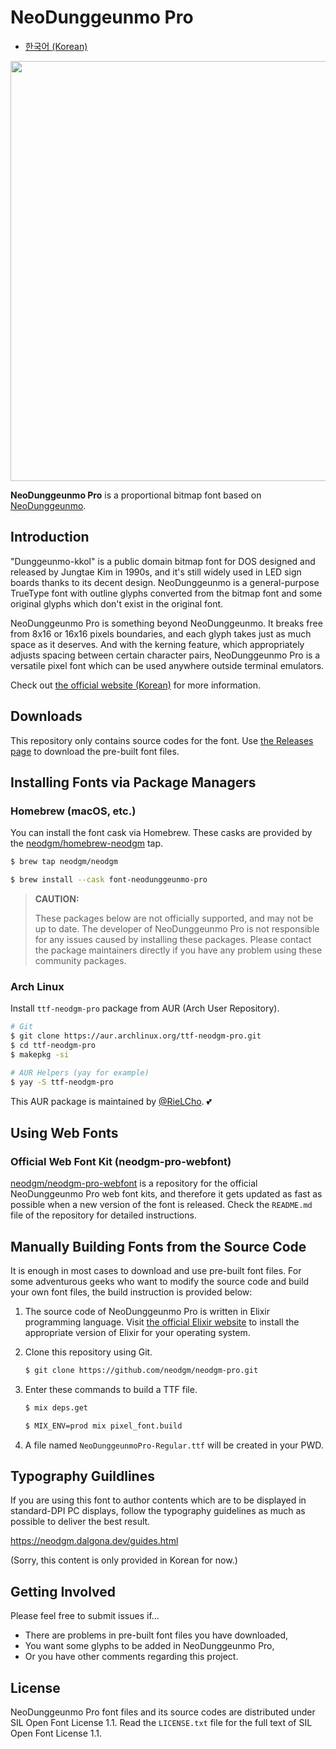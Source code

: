 # NeoDunggeunmo Pro

- [한국어 (Korean)](https://github.com/neodgm/neodgm-pro/blob/main/README.md)

<img src="https://neodgm.dalgona.dev/assets/images/neodgm_pro_demo.png" width="672">

**NeoDunggeunmo Pro** is a proportional bitmap font based on
[NeoDunggeunmo](https://github.com/neodgm/neodgm).

## Introduction

"Dunggeunmo-kkol" is a public domain bitmap font for DOS designed and released
by Jungtae Kim in 1990s, and it's still widely used in LED sign boards thanks
to its decent design. NeoDunggeunmo is a general-purpose TrueType font with
outline glyphs converted from the bitmap font and some original glyphs which
don't exist in the original font.

NeoDunggeunmo Pro is something beyond NeoDunggeunmo. It breaks free from 8x16
or 16x16 pixels boundaries, and each glyph takes just as much space as it
deserves. And with the kerning feature, which appropriately adjusts spacing
between certain character pairs, NeoDunggeunmo Pro is a versatile pixel font
which can be used anywhere outside terminal emulators.

Check out [the official website (Korean)](http://neodgm.dalgona.dev/neodgm_pro.html)
for more information.

## Downloads

This repository only contains source codes for the font. Use
[the Releases page](https://github.com/neodgm/neodgm-pro/releases) to download
the pre-built font files.

## Installing Fonts via Package Managers

### Homebrew (macOS, etc.)

You can install the font cask via Homebrew. These casks are provided by the
[neodgm/homebrew-neodgm](https://github.com/neodgm/homebrew-neodgm) tap.

```bash
$ brew tap neodgm/neodgm

$ brew install --cask font-neodunggeunmo-pro
```

> **CAUTION:**
>
> These packages below are not officially supported, and may not be up to date.
> The developer of NeoDunggeunmo Pro is not responsible for any issues caused by
> installing these packages. Please contact the package maintainers directly if
> you have any problem using these community packages.

### Arch Linux

Install `ttf-neodgm-pro` package from AUR (Arch User Repository).

```bash
# Git
$ git clone https://aur.archlinux.org/ttf-neodgm-pro.git
$ cd ttf-neodgm-pro
$ makepkg -si
```

```bash
# AUR Helpers (yay for example)
$ yay -S ttf-neodgm-pro
```

This AUR package is maintained by [@RieLCho](https://github.com/RieLCho). 💕

## Using Web Fonts

### Official Web Font Kit (neodgm-pro-webfont)

[neodgm/neodgm-pro-webfont](https://github.com/neodgm/neodgm-pro-webfont) is a
repository for the official NeoDunggeunmo Pro web font kits, and therefore it
gets updated as fast as possible when a new version of the font is released.
Check the `README.md` file of the repository for detailed instructions.

## Manually Building Fonts from the Source Code

It is enough in most cases to download and use pre-built font files. For some
adventurous geeks who want to modify the source code and build your own font
files, the build instruction is provided below:

1. The source code of NeoDunggeunmo Pro is written in Elixir programming
  language. Visit [the official Elixir website](https://elixir-lang.org) to
  install the appropriate version of Elixir for your operating system.

1. Clone this repository using Git.

    ```sh
    $ git clone https://github.com/neodgm/neodgm-pro.git
    ```

1. Enter these commands to build a TTF file.

    ```sh
    $ mix deps.get

    $ MIX_ENV=prod mix pixel_font.build
    ```

1. A file named `NeoDunggeunmoPro-Regular.ttf` will be created in your PWD.

## Typography Guildlines

If you are using this font to author contents which are to be displayed in
standard-DPI PC displays, follow the typography guidelines as much as possible
to deliver the best result.

https://neodgm.dalgona.dev/guides.html

(Sorry, this content is only provided in Korean for now.)

## Getting Involved

Please feel free to submit issues if...

- There are problems in pre-built font files you have downloaded,
- You want some glyphs to be added in NeoDunggeunmo Pro,
- Or you have other comments regarding this project.

## License

NeoDunggeunmo Pro font files and its source codes are distributed under SIL
Open Font License 1.1. Read the `LICENSE.txt` file for the full text of SIL
Open Font License 1.1.
